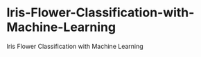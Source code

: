 # Iris-Flower-Classification-with-Machine-Learning
Iris Flower Classification with Machine Learning
